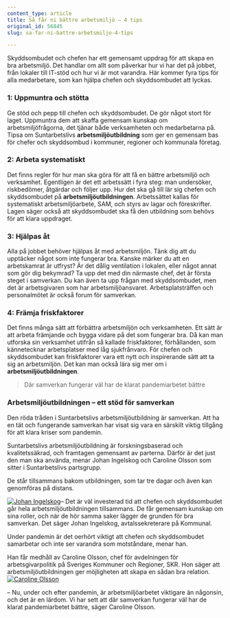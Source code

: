 ```yaml
---
content_type: article
title: Så får ni bättre arbetsmiljö – 4 tips
original_id: 56845
slug: sa-far-ni-battre-arbetsmiljo-4-tips

---
```


Skyddsombudet och chefen har ett gemensamt uppdrag för att skapa en bra arbetsmiljö. Det handlar om allt som påverkar hur vi har det på jobbet, från lokaler till IT-stöd och hur vi är mot varandra. Här kommer fyra tips för alla medarbetare, som kan hjälpa chefen och skyddsombudet att lyckas.

### 1: Uppmuntra och stötta

Ge stöd och pepp till chefen och skyddsombudet. De gör något stort för laget. Uppmuntra dem att skaffa gemensam kunskap om arbetsmiljöfrågorna, det tjänar både verksamheten och medarbetarna på. Tipsa om Suntarbetslivs **arbetsmiljöutbildning** som ger en gemensam bas för chefer och skyddsombud i kommuner, regioner och kommunala företag.

### 2: Arbeta systematiskt

Det finns regler för hur man ska göra för att få en bättre arbetsmiljö och verksamhet. Egentligen är det ett arbetssätt i fyra steg: man undersöker, riskbedömer, åtgärdar och följer upp. Hur det ska gå till lär sig chefen och skyddsombudet på **arbetsmiljöutbildningen**. Arbetssättet kallas för systematiskt arbetsmiljöarbete, SAM, och styrs av lagar och föreskrifter. Lagen säger också att skyddsombudet ska få den utbildning som behövs för att klara uppdraget.

### 3: Hjälpas åt

Alla på jobbet behöver hjälpas åt med arbetsmiljön. Tänk dig att du upptäcker något som inte fungerar bra. Kanske märker du att en arbetskamrat är utfryst? Är det dålig ventilation i lokalen, eller något annat som gör dig bekymrad? Ta upp det med din närmaste chef, det är första steget i samverkan. Du kan även ta upp frågan med skyddsombudet, men det är arbetsgivaren som har arbetsmiljöansvaret. Arbetsplatsträffen och personalmötet är också forum för samverkan.

### 4: Främja friskfaktorer

Det finns många sätt att förbättra arbetsmiljön och verksamheten. Ett sätt är att arbeta främjande och bygga vidare på det som fungerar bra. Då kan man utforska sin verksamhet utifrån så kallade friskfaktorer, förhållanden, som kännetecknar arbetsplatser med låg sjukfrånvaro. För chefen och skyddsombudet kan friskfaktorer vara ett nytt och inspirerande sätt att ta sig an arbetsmiljön. Det kan man också lära sig mer om i **arbetsmiljöutbildningen**.

> Där samverkan fungerar väl har de klarat pandemiarbetet bättre

### Arbetsmiljöutbildningen – ett stöd för samverkan

Den röda tråden i Suntarbetslivs arbetsmiljöutbildning är samverkan. Att ha en tät och fungerande samverkan har visat sig vara en särskilt viktig tillgång för att klara kriser som pandemin.

Suntarbetslivs arbetsmiljöutbildning är forskningsbaserad och kvalitetssäkrad, och framtagen gemensamt av parterna. Därför är det just den man ska använda, menar Johan Ingelskog och Caroline Olsson som sitter i Suntarbetslivs partsgrupp.

De står tillsammans bakom utbildningen, som tar tre dagar och även kan genomföras på distans.

[![Johan Ingelskog](https://www.suntarbetsliv.se/wp-content/uploads/2021/04/200x220-johan-ingelskog.jpg)](https://www.suntarbetsliv.se/wp-content/uploads/2021/04/200x220-johan-ingelskog.jpg)– Det är väl investerad tid att chefen och skyddsombudet går hela arbetsmiljöutbildningen tillsammans. De får gemensam kunskap om sina roller, och när de hör samma saker lägger de grunden för bra samverkan. Det säger Johan Ingelskog, avtalssekreterare på Kommunal.

Under pandemin är det oerhört viktigt att chefen och skyddsombudet samarbetar och inte ser varandra som motståndare, menar han.

Han får medhåll av Caroline Olsson, chef för avdelningen för arbetsgivarpolitik på Sveriges Kommuner och Regioner, SKR. Hon säger att arbetsmiljöutbildningen ger möjligheten att skapa en sådan bra relation.[![Caroline Olsson](https://www.suntarbetsliv.se/wp-content/uploads/2021/04/200x220-caroline-olsson-skr-foto-hans-alm.jpg)](https://www.suntarbetsliv.se/wp-content/uploads/2021/04/200x220-caroline-olsson-skr-foto-hans-alm.jpg)

– Nu, under och efter pandemin, är arbetsmiljöarbetet viktigare än någonsin, och det är en lärdom. Vi har sett att där samverkan fungerar väl har de klarat pandemiarbetet bättre, säger Caroline Olsson.

